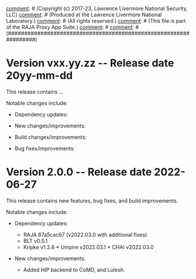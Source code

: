 [comment]: # (#################################################################)
[comment]: # (Copyright (c) 2017-23, Lawrence Livermore National Security, LLC)
[comment]: # (Produced at the Lawrence Livermore National Laboratory.)
[comment]: # (All rights reserved.)
[comment]: # (This file is part of the RAJA Proxy App Suite.)
[comment]: # 
[comment]: # (#################################################################)

Version vxx.yy.zz -- Release date 20yy-mm-dd
============================================

This release contains ...

Notable changes include:

  * Dependency updates:

  * New changes/improvements:

  * Build changes/improvements:

  * Bug fixes/improvements:


Version 2.0.0 -- Release date 2022-06-27
============================================

This release contains new features, bug fixes, and build improvements.

Notable changes include:

  * Dependency updates:
      * RAJA    87a5cac67 (v2022.03.0 with additional fixes)
      * BLT     v0.5.1
      * Kripke  v1.2.6
            * Umpire  v2022.03.1
            * CHAI    v2022.03.0

  * New changes/improvements:
      * Added HIP backend to CoMD, and Lulesh.
